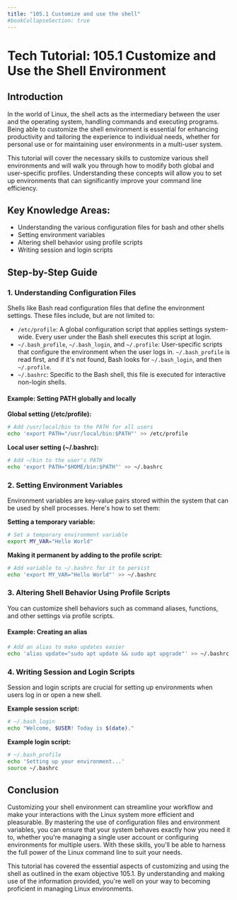 ```yaml
---
title: "105.1 Customize and use the shell"
#bookCollapseSection: true
---
```


# Tech Tutorial: 105.1 Customize and Use the Shell Environment

## Introduction

In the world of Linux, the shell acts as the intermediary between the user and the operating system, handling commands and executing programs. Being able to customize the shell environment is essential for enhancing productivity and tailoring the experience to individual needs, whether for personal use or for maintaining user environments in a multi-user system.

This tutorial will cover the necessary skills to customize various shell environments and will walk you through how to modify both global and user-specific profiles. Understanding these concepts will allow you to set up environments that can significantly improve your command line efficiency.

## Key Knowledge Areas:

- Understanding the various configuration files for bash and other shells
- Setting environment variables
- Altering shell behavior using profile scripts
- Writing session and login scripts

## Step-by-Step Guide

### 1. Understanding Configuration Files

Shells like Bash read configuration files that define the environment settings. These files include, but are not limited to:

- `/etc/profile`: A global configuration script that applies settings system-wide. Every user under the Bash shell executes this script at login.
- `~/.bash_profile`, `~/.bash_login`, and `~/.profile`: User-specific scripts that configure the environment when the user logs in. `~/.bash_profile` is read first, and if it's not found, Bash looks for `~/.bash_login`, and then `~/.profile`.
- `~/.bashrc`: Specific to the Bash shell, this file is executed for interactive non-login shells.

#### Example: Setting PATH globally and locally

**Global setting (/etc/profile):**

```bash
# Add /usr/local/bin to the PATH for all users
echo 'export PATH="/usr/local/bin:$PATH"' >> /etc/profile
```

**Local user setting (~/.bashrc):**

```bash
# Add ~/bin to the user's PATH
echo 'export PATH="$HOME/bin:$PATH"' >> ~/.bashrc
```

### 2. Setting Environment Variables

Environment variables are key-value pairs stored within the system that can be used by shell processes. Here's how to set them:

**Setting a temporary variable:**

```bash
# Set a temporary environment variable
export MY_VAR="Hello World"
```

**Making it permanent by adding to the profile script:**

```bash
# Add variable to ~/.bashrc for it to persist
echo 'export MY_VAR="Hello World"' >> ~/.bashrc
```

### 3. Altering Shell Behavior Using Profile Scripts

You can customize shell behaviors such as command aliases, functions, and other settings via profile scripts.

#### Example: Creating an alias

```bash
# Add an alias to make updates easier
echo 'alias update="sudo apt update && sudo apt upgrade"' >> ~/.bashrc
```

### 4. Writing Session and Login Scripts

Session and login scripts are crucial for setting up environments when users log in or open a new shell.

**Example session script:**

```bash
# ~/.bash_login
echo "Welcome, $USER! Today is $(date)."
```

**Example login script:**

```bash
# ~/.bash_profile
echo 'Setting up your environment...'
source ~/.bashrc
```

## Conclusion

Customizing your shell environment can streamline your workflow and make your interactions with the Linux system more efficient and pleasurable. By mastering the use of configuration files and environment variables, you can ensure that your system behaves exactly how you need it to, whether you're managing a single user account or configuring environments for multiple users. With these skills, you'll be able to harness the full power of the Linux command line to suit your needs.

This tutorial has covered the essential aspects of customizing and using the shell as outlined in the exam objective 105.1. By understanding and making use of the information provided, you're well on your way to becoming proficient in managing Linux environments.